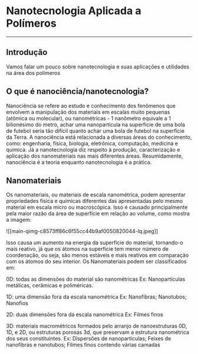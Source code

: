 # Nanotecnologia Aplicada a Polímeros
---
## Introdução
Vamos falar um pouco sobre nanotecnologia e suas aplicações e utilidades na área dos polímeros
## O que é nanociência/nanotecnologia?
Nanociência se refere ao estudo e conhecimento dos fenômenos que envolvem a manipulação dos materiais em escalas muito pequenas (atômica ou molecular), ou nanométricas - 1 nanômetro equivale a 1 bilionésimo do metro, achar uma nanopartícula na superfície de uma bola de futebol seria tão difícil quanto achar uma bola de futebol na superfície da Terra. A nanociência está relacionada a diversas áreas do conhecimento, como: engenharia, física, biologia, eletrônica, computação, medicina e química. Já a nanotecnologia diz respeito à produção, caracterização e aplicação dos nanomateriais nas mais diferentes áreas. Resumidamente, nanociência é a teoria enquanto nanotecnologia é a prática.
## Nanomateriais
Os nanomateriais, ou materiais de escala nanométrica, podem apresentar propriedades física e químicas diferentes das apresentadas pelo mesmo material em escala micro ou macroscópica. Isso é causado principalmente pela maior razão da área de superfície em relação ao volume, como mostra a imagem:

![[main-qimg-c8573ff86c6f55cc44b9af0050820044-lq.jpeg]]

Isso causa um aumento na energia da superfície do material, tornando-o mais reativo, já que os átomos na superfície tem menor número de coordenação, ou seja, são menos estáveis e mais reativos em comparação com os átomos do seu interior.
Os Nanomateriais podem ser classificados em:

0D: todas as dimensões do material são nanométricas
	Ex: Nanopartículas metálicas, cerâmicas e poliméricas.

1D: uma dimensão fora da escala nanométrica
	Ex: Nanofibras; Nanotubos; Nanofios

2D: duas dimensões fora da escala nanométrica
	Ex: Filmes finos

3D: materiais macrométricos formados pelo arranjo de nanoestruturas 0D, 1D, e 2D, ou estruturas porosas 3d, que preservam a estrutura nanométrica dos seus constituintes.
	Ex: Dispersões de nanopartículas; Feixes de nanofibras e nanotubos; Filmes finos contendo várias camadas




